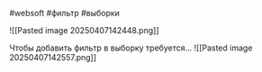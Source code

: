 #websoft #фильтр #выборки 


![[Pasted image 20250407142448.png]]

Чтобы добавить фильтр в выборку требуется...
![[Pasted image 20250407142557.png]]

